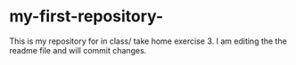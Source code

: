 # my-first-repository-
This is my repository for in class/ take home exercise 3.
I am editing the the readme file and will commit changes. 
